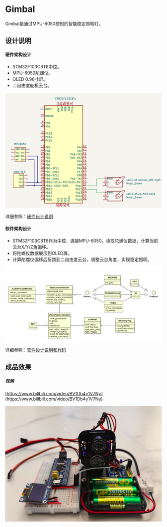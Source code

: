 # Gimbal

Gimbal是通过MPU-6050控制的智能稳定照明灯。


## 设计说明

#### 硬件架构设计
- STM32F103C8T6中控。
- MPU-6050陀螺仪。
- OLED 0.96寸屏。
- 二自由度舵机云台。

![](hardware/integrate_archetecture.png)

详细参照：[硬件设计说明](hardware/README.md)

#### 软件架构设计
- STM32F103C8T6作为中控，连接MPU-6050，读取陀螺仪数据，计算当前云台X/Y/Z角偏移。
- 将陀螺仪数据展示到OLED屏。
- 计算陀螺仪偏移后反馈到二自由度云台，调整云台角度，实现稳定照明。

![](software/architechture.png)

详细参照：[软件设计说明和代码](software/README.md)


## 成品效果

##### 视频
[https://www.bilibili.com/video/BV1Db4y1V7Ny](https://www.bilibili.com/video/BV1Db4y1V7Ny)

![](images/gimbal.png)



